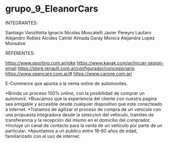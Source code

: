 # grupo_9_EleanorCars

INTEGRANTES:

Santiago Vanzillotta
Ignacio Nicolas Moscatelli
Javier Pereyro
Lautaro Alejandro Robles
Alcides Catriel Almada Garay
Monica Alejandra Lopez Monsalve

REFERENTES:

https://www.sporting.com.ar/nike
https://www.kavak.com/ar/iniciar-sesion-email
https://store.renault.com.ar/configurador/concesionario
https://www.opencars.com.ar/#
https://www.carone.com.ar/


E-Commerce que apunta a la venta online de automoviles.

*Brinda un proceso 100% online, con la posibilidad de comprar un automovil.
*Buscamos que la experiencia del cliente con nuestra pagina sea amigable y accesible desde cualquier dispositivo que este conecteado a internet.
*Tratamos de agilizar el proceso de compra de un vehiculo con una propuesta integradora desde la seleccion del vehiculo, tramites de transferencia y la recepción del mismo en el domicilio del comprador.
*Incluye un canal de contacto para la venta de un vehiculo por parte de un particular.
*Apuntamos a un publico entre 18-60 años de edad, familiarizado con el uso de internet.

